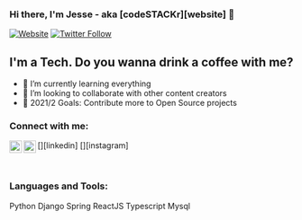 ### Hi there, I'm Jesse - aka [codeSTACKr][website] 👋

[![Website](https://img.shields.io/website?label=codeSTACKr.com&style=for-the-badge&url=https%3A%2F%2Fcodestackr.com)](https://codestackr.com)
[![Twitter Follow](https://img.shields.io/twitter/follow/codeSTACKr?color=1DA1F2&logo=twitter&style=for-the-badge)](https://twitter.com/intent/follow?original_referer=https%3A%2F%2Fgithub.com%2FcodeSTACKr&screen_name=codeSTACKr)

## I'm a Tech. Do you wanna drink a coffee with me?

- 🌱 I’m currently learning everything
- 👯 I’m looking to collaborate with other content creators
- 🥅 2021/2 Goals: Contribute more to Open Source projects

### Connect with me:

[<img align="left" alt="gustavovalle | LinkedIn" width="22px" src="https://cdn.jsdelivr.net/npm/simple-icons@v3/icons/linkedin.svg" />][linkedin]
[<img align="left" alt="gustavovalle | Instagram" width="22px" src="https://cdn.jsdelivr.net/npm/simple-icons@v3/icons/instagram.svg" />][instagram]

<br />

### Languages and Tools:
Python
Django
Spring
ReactJS
Typescript
Mysql
